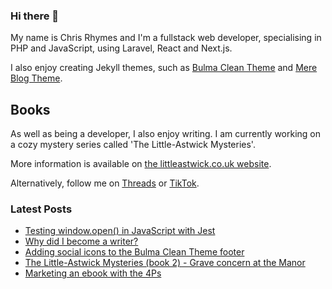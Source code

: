 ### Hi there 👋

My name is Chris Rhymes and I'm a fullstack web developer, specialising in PHP and JavaScript, using Laravel, React and Next.js.

I also enjoy creating Jekyll themes, such as [Bulma Clean Theme](https://github.com/chrisrhymes/bulma-clean-theme) and [Mere Blog Theme](https://github.com/chrisrhymes/mere-blog-theme).

## Books

As well as being a developer, I also enjoy writing. I am currently working on a cozy mystery series called 'The Little-Astwick Mysteries'.

More information is available on [the littleastwick.co.uk website](https://www.littleastwick.co.uk).

Alternatively, follow me on [Threads](https://www.threads.net/@chrisrhymes) or [TikTok](https://www.tiktok.com/@csrhymes).

<!--
**chrisrhymes/chrisrhymes** is a ✨ _special_ ✨ repository because its `README.md` (this file) appears on your GitHub profile.

Here are some ideas to get you started:

- 🔭 I’m currently working on ...
- 🌱 I’m currently learning ...
- 👯 I’m looking to collaborate on ...
- 🤔 I’m looking for help with ...
- 💬 Ask me about ...
- 📫 How to reach me: ...
- 😄 Pronouns: ...
- ⚡ Fun fact: ...
-->

### Latest Posts

<!--START_SECTION:feed-->
* [Testing window.open() in JavaScript with Jest](https:&#x2F;&#x2F;www.csrhymes.com&#x2F;2024&#x2F;12&#x2F;01&#x2F;testing-window-open-in-javascript.html)
* [Why did I become a writer?](https:&#x2F;&#x2F;www.csrhymes.com&#x2F;2024&#x2F;09&#x2F;14&#x2F;why-did-i-become-a-writer.html)
* [Adding social icons to the Bulma Clean Theme footer](https:&#x2F;&#x2F;www.csrhymes.com&#x2F;2024&#x2F;09&#x2F;03&#x2F;social-media-icons-in-bulma-clean-theme.html)
* [The Little-Astwick Mysteries (book 2) - Grave concern at the Manor](https:&#x2F;&#x2F;www.csrhymes.com&#x2F;2024&#x2F;08&#x2F;06&#x2F;grave-concern-at-the-manor.html)
* [Marketing an ebook with the 4Ps](https:&#x2F;&#x2F;www.csrhymes.com&#x2F;2024&#x2F;06&#x2F;25&#x2F;marketing-an-ebook-with-the-4-ps.html)
<!--END_SECTION:feed-->
